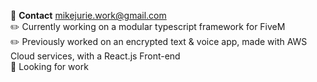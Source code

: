 💬 **Contact**  mikejurie.work@gmail.com  
✏️ Currently working on a modular typescript framework for FiveM   
✏️ Previously worked on an encrypted text & voice app, made with AWS Cloud services, with a React.js Front-end   
🔎 Looking for work  
